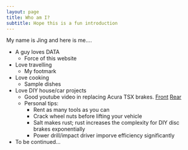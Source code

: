 ```yaml
---
layout: page
title: Who am I?
subtitle: Hope this is a fun introduction
---
```


My name is Jing and here is me....
- A guy loves DATA
  - Force of this website
- Love travelling
  - My footmark
- Love cooking
  - Sample dishes
- Love DIY house/car projects 
  - Good youtube video in replacing Acura TSX brakes. 
  [Front](https://www.youtube.com/watch?v=3C088hOqNo4)  [Rear](https://www.youtube.com/watch?v=3mb-E5YsGdg&t=462s) 
  - Personal tips:
    - Rent as many tools as you can
    - Crack wheel nuts before lifting your vehicle
    - Salt makes rust; rust increases the complexity for DIY disc brakes exponentially
    - Power drill/impact driver imporve efficiency significantly
- To be continued...
